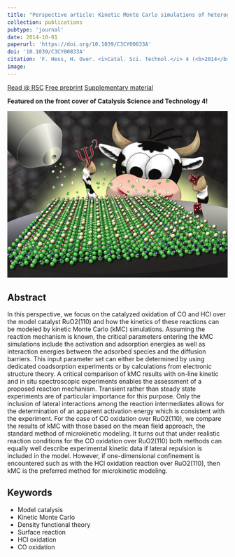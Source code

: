 ```yaml
---
title: "Perspective article: Kinetic Monte Carlo simulations of heterogeneously catalyzed oxidation reactions "
collection: publications
pubtype: 'journal'
date: 2014-10-01
paperurl: 'https://doi.org/10.1039/C3CY00833A'
doi: '10.1039/C3CY00833A'
citation: 'F. Hess, H. Over. <i>Catal. Sci. Technol.</i> 4 (<b>2014</b>) 583-598.'
image: 
---
```


[Read @ RSC](https://pubs.rsc.org/en/content/articlelanding/2014/cy/c3cy00833a#!divAbstract) [Free preprint](https://pubs.rsc.org/en/content/getauthorversionpdf/C3CY00833A) [Supplementary material](http://www.rsc.org/suppdata/cy/c3/c3cy00833a/c3cy00833a.pdf)

**Featured on the front cover of Catalysis Science and Technology 4!**

<img src="/images/CatalSciTechnol_cover.png">

Abstract
--------
In this perspective, we focus on the catalyzed oxidation of CO and HCl over the model catalyst RuO2(110) and how the kinetics of these reactions can be modeled by kinetic Monte Carlo (kMC) simulations. Assuming the reaction mechanism is known, the critical parameters entering the kMC simulations include the activation and adsorption energies as well as interaction energies between the adsorbed species and the diffusion barriers. This input parameter set can either be determined by using dedicated coadsorption experiments or by calculations from electronic structure theory. A critical comparison of kMC results with on-line kinetic and in situ spectroscopic experiments enables the assessment of a proposed reaction mechanism. Transient rather than steady state experiments are of particular importance for this purpose. Only the inclusion of lateral interactions among the reaction intermediates allows for the determination of an apparent activation energy which is consistent with the experiment. For the case of CO oxidation over RuO2(110), we compare the results of kMC with those based on the mean field approach, the standard method of microkinetic modeling. It turns out that under realistic reaction conditions for the CO oxidation over RuO2(110) both methods can equally well describe experimental kinetic data if lateral repulsion is included in the model. However, if one-dimensional confinement is encountered such as with the HCl oxidation reaction over RuO2(110), then kMC is the preferred method for microkinetic modeling.

Keywords
--------
* Model catalysis
* Kinetic Monte Carlo
* Density functional theory
* Surface reaction
* HCl oxidation
* CO oxidation
